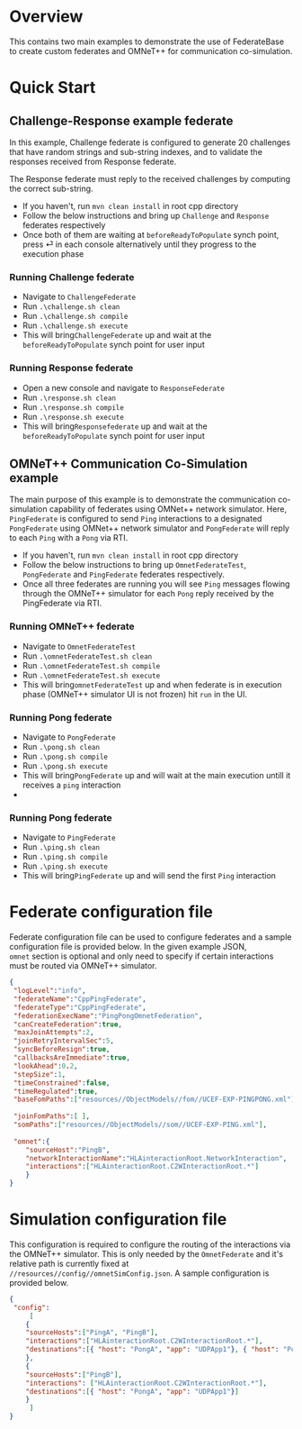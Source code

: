 
# Overview  
This contains two main examples to demonstrate the use of FederateBase to create custom federates and OMNeT++ for communication co-simulation.  
  
# Quick Start  
  
## Challenge-Response example federate  
  
In this example, Challenge federate is configured to generate 20 challenges that have random strings and sub-string indexes, and to validate the responses received from Response federate.  
  
The Response federate must reply to the received challenges by computing the correct sub-string.  
  
- If you haven't, run `mvn clean install` in root cpp directory  
- Follow the below instructions and bring up `Challenge` and `Response` federates respectively  
- Once both of them are waiting at `beforeReadyToPopulate` synch point, press &#x23CE; in each console alternatively until they progress to the execution phase  
  
### Running Challenge federate  
- Navigate to `ChallengeFederate`  
- Run `.\challenge.sh clean`  
- Run `.\challenge.sh compile`  
- Run `.\challenge.sh execute`  
- This will bring`ChallengeFederate` up and wait at the `beforeReadyToPopulate` synch point for user input  
  
### Running Response federate  
- Open a new console and navigate to `ResponseFederate`  
- Run `.\response.sh clean`  
- Run `.\response.sh compile`  
- Run `.\response.sh execute`  
- This will bring`Responsefederate` up and wait at the `beforeReadyToPopulate` synch point for user input  
  
## OMNeT++ Communication Co-Simulation example  
  
The main purpose of this example is to demonstrate the communication co-simulation capability of federates using OMNet++ network simulator. Here, `PingFederate` is configured to send `Ping` interactions to a designated `PongFederate` using OMNet++ network simulator and `PongFederate` will reply to each `Ping` with a `Pong` via RTI.  
  
- If you haven't, run `mvn clean install` in root cpp directory  
- Follow the below instructions to bring up `OmnetFederateTest`, `PongFederate` and `PingFederate` federates respectively.  
- Once all three federates are running you will see `Ping` messages flowing through the OMNeT++ simulator for each `Pong` reply received by the PingFederate via RTI.  
  
### Running OMNeT++ federate  
- Navigate to `OmnetFederateTest`  
- Run `.\omnetFederateTest.sh clean`  
- Run `.\omnetFederateTest.sh compile`  
- Run `.\omnetFederateTest.sh execute`  
- This will bring`omnetFederateTest` up and when federate is in execution phase (OMNeT++ simulator UI is not frozen) hit `run` in the UI.  
  
### Running Pong federate  
- Navigate to `PongFederate`  
- Run `.\pong.sh clean`  
- Run `.\pong.sh compile`  
- Run `.\pong.sh execute`  
- This will bring`PongFederate` up and will wait at the main execution untill it receives a `ping` interaction  
-  
### Running Pong federate  
- Navigate to `PingFederate`  
- Run `.\ping.sh clean`  
- Run `.\ping.sh compile`  
- Run `.\ping.sh execute`  
- This will bring`PingFederate` up and will send the first `Ping` interaction  
  
# Federate configuration file  
  
Federate configuration file can be used to configure federates and a sample configuration file is provided below. In the given example JSON,  
`omnet` section is optional and only need to specify if certain interactions must be routed via OMNeT++ simulator.  
  
```json  
{  
 "logLevel":"info",  
 "federateName":"CppPingFederate",  
 "federateType":"CppPingFederate",  
 "federationExecName":"PingPongOmnetFederation",  
 "canCreateFederation":true,  
 "maxJoinAttempts":2,  
 "joinRetryIntervalSec":5,  
 "syncBeforeResign":true,  
 "callbacksAreImmediate":true,  
 "lookAhead":0.2,  
 "stepSize":1,  
 "timeConstrained":false,  
 "timeRegulated":true,  
 "baseFomPaths":["resources//ObjectModels//fom//UCEF-EXP-PINGPONG.xml"],  
  
 "joinFomPaths":[ ],  
 "somPaths":["resources//ObjectModels//som//UCEF-EXP-PING.xml"],  
  
 "omnet":{  
	"sourceHost":"PingB",  
	"networkInteractionName":"HLAinteractionRoot.NetworkInteraction",  
	"interactions":["HLAinteractionRoot.C2WInteractionRoot.*"]  
	}  
}  
```  
  
# Simulation configuration file  
This configuration is required to configure the routing of the interactions via the OMNeT++ simulator. This is only needed by the `OmnetFederate` and it's relative path is currently fixed at `//resources//config//omnetSimConfig.json`. A sample configuration is provided below.  
  
```json  
{  
 "config":
     [  
	{  
	"sourceHosts":["PingA", "PingB"],  
	"interactions":["HLAinteractionRoot.C2WInteractionRoot.*"],  
	"destinations":[{ "host": "PongA", "app": "UDPApp1"}, { "host": "PongB", "app": "UDPApp2"}]  
	},  
	{  
	"sourceHosts":["PingB"],  
	"interactions":	["HLAinteractionRoot.C2WInteractionRoot.*"],  
	"destinations":[{ "host": "PongA", "app": "UDPApp1"}]  
	}  
     ]  
}  
```
